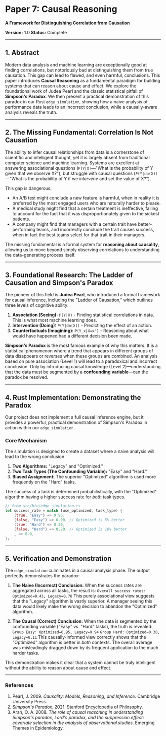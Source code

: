 # Paper 7: Causal Reasoning

**A Framework for Distinguishing Correlation from Causation**

**Version:** 1.0
**Status:** Complete

---

## 1. Abstract

Modern data analysis and machine learning are exceptionally good at finding correlations, but notoriously bad at distinguishing them from true causation. This gap can lead to flawed, and even harmful, conclusions. This paper introduces **Causal Reasoning** as a fundamental paradigm for building systems that can reason about cause and effect. We explore the foundational work of Judea Pearl and the classic statistical pitfall of **Simpson's Paradox**. We then present a practical demonstration of this paradox in our Rust `edge_simulation`, showing how a naive analysis of performance data leads to an incorrect conclusion, while a causally-aware analysis reveals the truth.

---

## 2. The Missing Fundamental: Correlation Is Not Causation

The ability to infer causal relationships from data is a cornerstone of scientific and intelligent thought, yet it is largely absent from traditional computer science and machine learning. Systems are excellent at answering associational questions (`P(Y|X)`—"What is the probability of Y given that we observe X?"), but struggle with causal questions (`P(Y|do(X))`—"What is the probability of Y if we *intervene* and set the value of X?").

This gap is dangerous:
-   An A/B test might conclude a new feature is harmful, when in reality it is preferred by the most engaged users who are naturally harder to please.
-   A medical study might find that a certain treatment is ineffective, failing to account for the fact that it was disproportionately given to the sickest patients.
-   A company might find that managers with a certain trait have better-performing teams, and incorrectly conclude the trait causes success, when in fact the best teams select for that trait in their managers.

The missing fundamental is a formal system for **reasoning about causality**, allowing us to move beyond simply observing correlations to understanding the data-generating process itself.

---

## 3. Foundational Research: The Ladder of Causation and Simpson's Paradox

The pioneer of this field is **Judea Pearl**, who introduced a formal framework for causal inference, including the "Ladder of Causation," which outlines three levels of cognitive ability:
1.  **Association (Seeing):** `P(Y|X)` - Finding statistical correlations in data. This is what most machine learning does.
2.  **Intervention (Doing):** `P(Y|do(X))` - Predicting the effect of an action.
3.  **Counterfactuals (Imagining):** `P(Y_x|X=x')` - Reasoning about what would have happened had a different decision been made.

**Simpson's Paradox** is the most famous example of why this matters. It is a statistical phenomenon where a trend that appears in different groups of data disappears or reverses when these groups are combined. An analysis based on pure association (Level 1) will lead to a paradoxical and incorrect conclusion. Only by introducing causal knowledge (Level 2)—understanding that the data must be segmented by a **confounding variable**—can the paradox be resolved.

---

## 4. Rust Implementation: Demonstrating the Paradox

Our project does not implement a full causal inference engine, but it provides a powerful, practical demonstration of Simpson's Paradox in action within our `edge_simulation`.

### Core Mechanism

The simulation is designed to create a dataset where a naive analysis will lead to the wrong conclusion.
1.  **Two Algorithms:** "Legacy" and "Optimized."
2.  **Two Task Types (The Confounding Variable):** "Easy" and "Hard."
3.  **Biased Assignment:** The superior "Optimized" algorithm is used more frequently on the "Hard" tasks.

The success of a task is determined probabilistically, with the "Optimized" algorithm having a higher success rate for *both* task types.

```rust
// from src/bin/edge_simulation.rs
let success_rate = match (use_optimized, task_type) {
    (true, "Easy") => 0.95,
    (false, "Easy") => 0.90, // Optimized is 5% better
    (true, "Hard") => 0.30,
    (false, "Hard") => 0.20, // Optimized is 10% better
    _ => 0.0,
};
```

---

## 5. Verification and Demonstration

The `edge_simulation` culminates in a causal analysis phase. The output perfectly demonstrates the paradox:

1.  **The Naive (Incorrect) Conclusion:** When the success rates are aggregated across all tasks, the result is:
    `Overall success rates: Optimized=0.43, Legacy=0.78`
    This purely associational view suggests that the "Legacy" algorithm is vastly superior. A manager seeing this data would likely make the wrong decision to abandon the "Optimized" algorithm.

2.  **The Causal (Correct) Conclusion:** When the data is segmented by the confounding variable ("Easy" vs. "Hard" tasks), the truth is revealed:
    `Group Easy: Optimized=0.95, Legacy=0.94`
    `Group Hard: Optimized=0.30, Legacy=0.11`
    This causally-informed view correctly shows that the "Optimized" algorithm is better in *both* contexts. The overall average was misleadingly dragged down by its frequent application to the much harder tasks.

This demonstration makes it clear that a system cannot be truly intelligent without the ability to reason about cause and effect.

---

### References
1.  Pearl, J. 2009. *Causality: Models, Reasoning, and Inference*. Cambridge University Press.
2.  *Simpson's Paradox*. 2021. Stanford Encyclopedia of Philosophy.
3.  Arah, O. A. 2008. *The role of causal reasoning in understanding Simpson's paradox, Lord's paradox, and the suppression effect: covariate selection in the analysis of observational studies*. Emerging Themes in Epidemiology.
